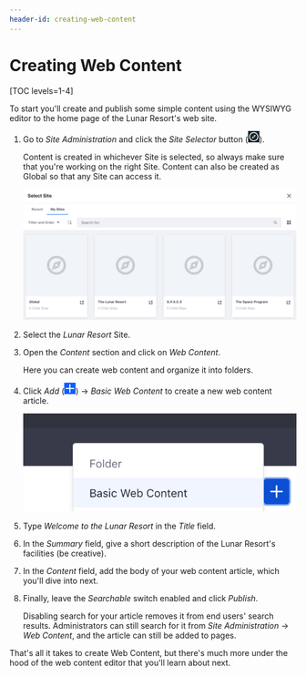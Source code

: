 ```yaml
---
header-id: creating-web-content
---
```


# Creating Web Content

[TOC levels=1-4]

To start you'll create and publish some simple content using the WYSIWYG
editor to the home page of the Lunar Resort's web site. 

1.  Go to *Site Administration* and click the *Site Selector* button
    (![Compass](../../../../images/icon-compass.png)).

    Content is created in whichever Site is selected, so always make sure that
    you're working on the right Site. Content can also be created as Global so
    that any Site can access it.

    ![Figure 1: You can choose where to create content by navigating to the Site Administration menu and selecting your Site and page scope.](../../../../images/site-page-scopes.png)

2.  Select the *Lunar Resort* Site.

3.  Open the *Content* section and click on *Web Content*.

    Here you can create web content and organize it into folders.

4.  Click *Add* (![Add Web Content](../../../../images/icon-add.png)) &rarr; 
    *Basic Web Content* to create a new web content article.

    ![Figure 2: By default, *Basic Web Content* is the only article type available. The next tutorial covers how to create new types.](../../../../images/web-content-add-menu.png)

5.  Type *Welcome to the Lunar Resort* in the *Title* field.

6.  In the *Summary* field, give a short description of the Lunar Resort's
    facilities (be creative).

7.  In the *Content* field, add the body of your web content article, which
    you'll dive into next.

8.  Finally, leave the *Searchable* switch enabled and click *Publish*. 

    Disabling search for your article removes it from end users' search
    results. Administrators can still search for it from *Site Administration*
    &rarr; *Web Content*, and the article can still be added to pages.

That's all it takes to create Web Content, but there's much more under the 
hood of the web content editor that you'll learn about next.
